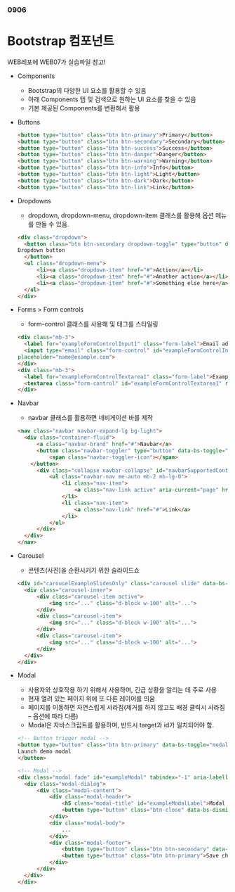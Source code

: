 ### 0906

# Bootstrap 컴포넌트

WEB레포에 WEB07가 실습파일 참고!



- Components
  - Bootstrap의 다양한 UI 요소를 활용할 수 있음 
  - 아래 Components 탭 및 검색으로 원하는 UI 요소를 찾을 수 있음 
  - 기본 제공된 Components를 변환해서 활용



- Buttons

  ```html
  <button type="button" class="btn btn-primary">Primary</button>
  <button type="button" class="btn btn-secondary">Secondary</button>
  <button type="button" class="btn btn-success">Success</button>
  <button type="button" class="btn btn-danger">Danger</button>
  <button type="button" class="btn btn-warning">Warning</button>
  <button type="button" class="btn btn-info">Info</button>
  <button type="button" class="btn btn-light">Light</button>
  <button type="button" class="btn btn-dark">Dark</button>
  <button type="button" class="btn btn-link">Link</button>
  ```

  

- Dropdowns

  - dropdown, dropdown-menu, dropdown-item 클래스를 활용해 옵션 메뉴를 만들 수 있음.

  ```html
  <div class="dropdown">
  	<button class="btn btn-secondary dropdown-toggle" type="button" data-bs-toggle="dropdown" ariaexpanded="false">
  Dropdown button
  	</button>
  	<ul class="dropdown-menu">
  		<li><a class="dropdown-item" href="#">Action</a></li>
  		<li><a class="dropdown-item" href="#">Another action</a></li>
  		<li><a class="dropdown-item" href="#">Something else here</a></li>
  	</ul>
  </div>
  ```



- Forms > Form controls

  - form-control 클래스를 사용해  및  태그를 스타일링

  ```html
  <div class="mb-3">
  	<label for="exampleFormControlInput1" class="form-label">Email address</label>
  	<input type="email" class="form-control" id="exampleFormControlInput1"
  placeholder="name@example.com">
  </div>
  <div class="mb-3">
  	<label for="exampleFormControlTextarea1" class="form-label">Example textarea</label>
  	<textarea class="form-control" id="exampleFormControlTextarea1" rows="3"></textarea>
  </div>
  ```



- Navbar

  - navbar 클래스를 활용하면 네비게이션 바를 제작

  ```html
  <nav class="navbar navbar-expand-lg bg-light">
  	<div class="container-fluid">
  		<a class="navbar-brand" href="#">Navbar</a>
  		<button class="navbar-toggler" type="button" data-bs-toggle="collapse" data-bs-target="#navbarSupportedContent" ariacontrols="navbarSupportedContent" aria-expanded="false" aria-label="Toggle navigation">
  			<span class="navbar-toggler-icon"></span>
      </button>
  		<div class="collapse navbar-collapse" id="navbarSupportedContent">
  			<ul class="navbar-nav me-auto mb-2 mb-lg-0">
  				<li class="nav-item">
  					<a class="nav-link active" aria-current="page" href="#">Home</a>
  				</li>
  				<li class="nav-item">
  					<a class="nav-link" href="#">Link</a>
  				</li>
  			</ul>
  		</div>
  	</div>
  </nav>
  ```

  

- Carousel

  - 콘텐츠(사진)을 순환시키기 위한 슬라이드쇼

  ```html
  <div id="carouselExampleSlidesOnly" class="carousel slide" data-bs-ride="carousel">
  	<div class="carousel-inner">
  		<div class="carousel-item active">
  			<img src="..." class="d-block w-100" alt="...">
  		</div>
  		<div class="carousel-item">
  			<img src="..." class="d-block w-100" alt="...">
  		</div>
  		<div class="carousel-item">
  			<img src="..." class="d-block w-100" alt="...">
  		</div>
  	</div>
  </div>
  ```

  

- Modal

  - 사용자와 상호작용 하기 위해서 사용하며, 긴급 상황을 알리는 데 주로 사용 
  - 현재 열려 있는 페이지 위에 또 다른 레이어를 띄움 
  - 페이지를 이동하면 자연스럽게 사라짐(제거를 하지 않고도 배경 클릭시 사라짐 – 옵션에 따라 다름)
  - Modal은 자바스크립트를 활용하며, 반드시 target과 id가 일치되어야 함.

  ```html
  <!-- Button trigger modal -->
  <button type="button" class="btn btn-primary" data-bs-toggle="modal" data-bs-target="#exampleModal">
  Launch demo modal
  </button>
  
  <!-- Modal -->
  <div class="modal fade" id="exampleModal" tabindex="-1" aria-labelledby="exampleModalLabel" aria-hidden="true">
  	<div class="modal-dialog">
  		<div class="modal-content">
  			<div class="modal-header">
  				<h5 class="modal-title" id="exampleModalLabel">Modal title</h5>
  				<button type="button" class="btn-close" data-bs-dismiss="modal" aria-label="Close"></button>
  			</div>
  			<div class="modal-body">
  				...
  			</div>
  			<div class="modal-footer">
  				<button type="button" class="btn btn-secondary" data-bs-dismiss="modal">Close</button>
  				<button type="button" class="btn btn-primary">Save changes</button>
  			</div>
  		</div>
  	</div>
  </div>
  ```

  